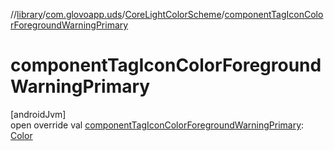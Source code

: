 //[library](../../../index.md)/[com.glovoapp.uds](../index.md)/[CoreLightColorScheme](index.md)/[componentTagIconColorForegroundWarningPrimary](component-tag-icon-color-foreground-warning-primary.md)

# componentTagIconColorForegroundWarningPrimary

[androidJvm]\
open override val [componentTagIconColorForegroundWarningPrimary](component-tag-icon-color-foreground-warning-primary.md): [Color](https://developer.android.com/reference/kotlin/androidx/compose/ui/graphics/Color.html)
